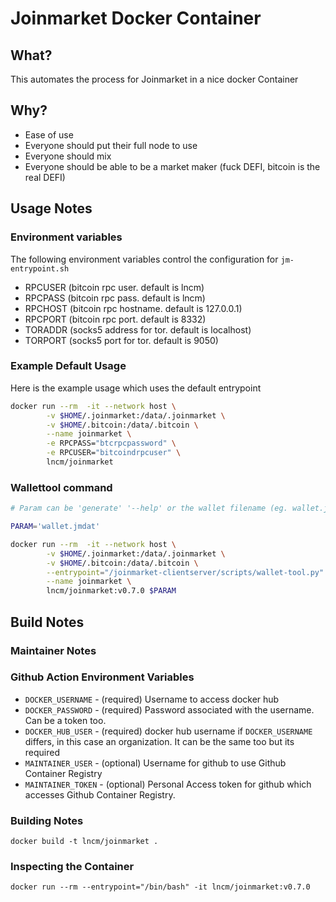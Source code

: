 # Joinmarket Docker Container

## What?

This automates the process for Joinmarket in a nice docker Container

## Why?

* Ease of use
* Everyone should put their full node to use
* Everyone should mix
* Everyone should be able to be a market maker (fuck DEFI, bitcoin is the real DEFI)

## Usage Notes

### Environment variables

The following environment variables control the configuration for `jm-entrypoint.sh`

* RPCUSER (bitcoin rpc user. default is lncm)
* RPCPASS (bitcoin rpc pass. default is lncm)
* RPCHOST (bitcoin rpc hostname. default is 127.0.0.1)
* RPCPORT (bitcoin rpc port. default is 8332)
* TORADDR (socks5 address for tor. default is localhost)
* TORPORT (socks5 port for tor. default is 9050)

### Example Default Usage

Here is the example usage which uses the default entrypoint

```bash
docker run --rm  -it --network host \
        -v $HOME/.joinmarket:/data/.joinmarket \
        -v $HOME/.bitcoin:/data/.bitcoin \
        --name joinmarket \
        -e RPCPASS="btcrpcpassword" \
        -e RPCUSER="bitcoindrpcuser" \ 
        lncm/joinmarket

```

### Wallettool command


```bash
# Param can be 'generate' '--help' or the wallet filename (eg. wallet.jmdat)

PARAM='wallet.jmdat'

docker run --rm  -it --network host \
        -v $HOME/.joinmarket:/data/.joinmarket \
        -v $HOME/.bitcoin:/data/.bitcoin \
        --entrypoint="/joinmarket-clientserver/scripts/wallet-tool.py" \
        --name joinmarket \
        lncm/joinmarket:v0.7.0 $PARAM
```

## Build Notes

### Maintainer Notes

### Github Action Environment Variables

* `DOCKER_USERNAME` - (required) Username to access docker hub
* `DOCKER_PASSWORD` - (required) Password associated with the username. Can be a token too.
* `DOCKER_HUB_USER` - (required) docker hub username if `DOCKER_USERNAME` differs, in this case  an organization. It can be the same too but its required
* `MAINTAINER_USER` - (optional) Username for github to use Github Container Registry
* `MAINTAINER_TOKEN` - (optional) Personal Access token for github which accesses Github Container Registry.

### Building Notes

```
docker build -t lncm/joinmarket .
```

### Inspecting the Container

```
docker run --rm --entrypoint="/bin/bash" -it lncm/joinmarket:v0.7.0
```

